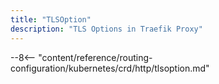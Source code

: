 ```yaml
---
title: "TLSOption"
description: "TLS Options in Traefik Proxy"
---
```


--8<-- "content/reference/routing-configuration/kubernetes/crd/http/tlsoption.md"
